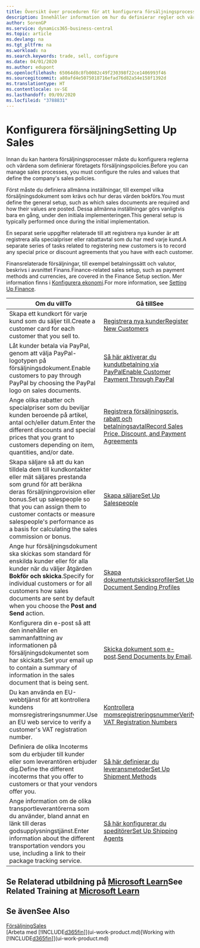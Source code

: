 ```yaml
---
title: Översikt över proceduren för att konfigurera försäljningsprocesser | Microsoft Docs
description: Innehåller information om hur du definierar regler och värden för att definiera dina försäljningspolicyer och -processer.
author: SorenGP
ms.service: dynamics365-business-central
ms.topic: article
ms.devlang: na
ms.tgt_pltfrm: na
ms.workload: na
ms.search.keywords: trade, sell, configure
ms.date: 04/01/2020
ms.author: edupont
ms.openlocfilehash: 65064d8c8fb0082c49f230398f22ce1406993f46
ms.sourcegitcommit: a80afd4e5075018716efad76d82a54e158f1392d
ms.translationtype: HT
ms.contentlocale: sv-SE
ms.lasthandoff: 09/09/2020
ms.locfileid: "3788831"
---
```

# <a name="setting-up-sales"></a><span data-ttu-id="a0f0d-103">Konfigurera försäljning</span><span class="sxs-lookup"><span data-stu-id="a0f0d-103">Setting Up Sales</span></span>
<span data-ttu-id="a0f0d-104">Innan du kan hantera försäljningsprocesser måste du konfigurera reglerna och värdena som definierar företagets försäljningspolicies.</span><span class="sxs-lookup"><span data-stu-id="a0f0d-104">Before you can manage sales processes, you must configure the rules and values that define the company's sales policies.</span></span>

<span data-ttu-id="a0f0d-105">Först måste du definiera allmänna inställningar, till exempel vilka försäljningsdokument som krävs och hur deras värden bokförs.</span><span class="sxs-lookup"><span data-stu-id="a0f0d-105">You must define the general setup, such as which sales documents are required and how their values are posted.</span></span> <span data-ttu-id="a0f0d-106">Dessa allmänna inställningar görs vanligtvis bara en gång, under den initiala implementeringen.</span><span class="sxs-lookup"><span data-stu-id="a0f0d-106">This general setup is typically performed once during the initial implementation.</span></span>

<span data-ttu-id="a0f0d-107">En separat serie uppgifter relaterade till att registrera nya kunder är att registrera alla specialpriser eller rabattavtal som du har med varje kund.</span><span class="sxs-lookup"><span data-stu-id="a0f0d-107">A separate series of tasks related to registering new customers is to record any special price or discount agreements that you have with each customer.</span></span>

<span data-ttu-id="a0f0d-108">Finansrelaterade försäljningar, till exempel betalningssätt och valutor, beskrivs i avsnittet Finans.</span><span class="sxs-lookup"><span data-stu-id="a0f0d-108">Finance-related sales setup, such as payment methods and currencies, are covered in the Finance Setup section.</span></span> <span data-ttu-id="a0f0d-109">Mer information finns i [Konfigurera ekonomi](finance-setup-finance.md).</span><span class="sxs-lookup"><span data-stu-id="a0f0d-109">For more information, see [Setting Up Finance](finance-setup-finance.md).</span></span>

| <span data-ttu-id="a0f0d-110">Om du vill</span><span class="sxs-lookup"><span data-stu-id="a0f0d-110">To</span></span> | <span data-ttu-id="a0f0d-111">Gå till</span><span class="sxs-lookup"><span data-stu-id="a0f0d-111">See</span></span> |
| --- | --- |
| <span data-ttu-id="a0f0d-112">Skapa ett kundkort för varje kund som du säljer till.</span><span class="sxs-lookup"><span data-stu-id="a0f0d-112">Create a customer card for each customer that you sell to.</span></span> |[<span data-ttu-id="a0f0d-113">Registrera nya kunder</span><span class="sxs-lookup"><span data-stu-id="a0f0d-113">Register New Customers</span></span>](sales-how-register-new-customers.md) |
| <span data-ttu-id="a0f0d-114">Låt kunder betala via PayPal, genom att välja PayPal-logotypen på försäljningsdokument.</span><span class="sxs-lookup"><span data-stu-id="a0f0d-114">Enable customers to pay through PayPal by choosing the PayPal logo on sales documents.</span></span> |[<span data-ttu-id="a0f0d-115">Så här aktiverar du kundutbetalning via PayPal</span><span class="sxs-lookup"><span data-stu-id="a0f0d-115">Enable Customer Payment Through PayPal</span></span>](sales-how-enable-payment-service-extensions.md) |
| <span data-ttu-id="a0f0d-116">Ange olika rabatter och specialpriser som du beviljar kunden beroende på artikel, antal och/eller datum.</span><span class="sxs-lookup"><span data-stu-id="a0f0d-116">Enter the different discounts and special prices that you grant to customers depending on item, quantities, and/or date.</span></span> |[<span data-ttu-id="a0f0d-117">Registrera försäljningspris, rabatt och betalningsavtal</span><span class="sxs-lookup"><span data-stu-id="a0f0d-117">Record Sales Price, Discount, and Payment Agreements</span></span>](sales-how-record-sales-price-discount-payment-agreements.md) |
| <span data-ttu-id="a0f0d-118">Skapa säljare så att du kan tilldela dem till kundkontakter eller mät säljares prestanda som grund för att beräkna deras försäljningprovision eller bonus.</span><span class="sxs-lookup"><span data-stu-id="a0f0d-118">Set up salespeople so that you can assign them to customer contacts or measure salespeople's performance as a basis for calculating the sales commission or bonus.</span></span> |[<span data-ttu-id="a0f0d-119">Skapa säljare</span><span class="sxs-lookup"><span data-stu-id="a0f0d-119">Set Up Salespeople</span></span>](sales-how-setup-salespeople.md) |
| <span data-ttu-id="a0f0d-120">Ange hur försäljningsdokument ska skickas som standard för enskilda kunder eller för alla kunder när du väljer åtgärden **Bokför och skicka**.</span><span class="sxs-lookup"><span data-stu-id="a0f0d-120">Specify for individual customers or for all customers how sales documents are sent by default when you choose the **Post and Send** action.</span></span> |[<span data-ttu-id="a0f0d-121">Skapa dokumentutskicksprofiler</span><span class="sxs-lookup"><span data-stu-id="a0f0d-121">Set Up Document Sending Profiles</span></span>](sales-how-setup-document-send-profiles.md) |
| <span data-ttu-id="a0f0d-122">Konfigurera din e-post så att den innehåller en sammanfattning av informationen på försäljningsdokumentet som har skickats.</span><span class="sxs-lookup"><span data-stu-id="a0f0d-122">Set your email up to contain a summary of information in the sales document that is being sent.</span></span> |<span data-ttu-id="a0f0d-123">[Skicka dokument som e-post](ui-how-send-documents-email.md).</span><span class="sxs-lookup"><span data-stu-id="a0f0d-123">[Send Documents by Email](ui-how-send-documents-email.md).</span></span> |
|<span data-ttu-id="a0f0d-124">Du kan använda en EU-webbtjänst för att kontrollera kundens momsregistreringsnummer.</span><span class="sxs-lookup"><span data-stu-id="a0f0d-124">Use an EU web service to verify a customer's VAT registration number.</span></span>|[<span data-ttu-id="a0f0d-125">Kontrollera momsregistreringsnummer</span><span class="sxs-lookup"><span data-stu-id="a0f0d-125">Verify VAT Registration Numbers</span></span>](finance-setup-vat.md)|
|<span data-ttu-id="a0f0d-126">Definiera de olika Incoterms som du erbjuder till kunder eller som leverantören erbjuder dig.</span><span class="sxs-lookup"><span data-stu-id="a0f0d-126">Define the different incoterms that you offer to customers or that your vendors offer you.</span></span>|[<span data-ttu-id="a0f0d-127">Så här definierar du leveransmetoder</span><span class="sxs-lookup"><span data-stu-id="a0f0d-127">Set Up Shipment Methods</span></span>](sales-how-set-up-shipment-methods.md)|
|<span data-ttu-id="a0f0d-128">Ange information om de olika transportleverantörerna som du använder, bland annat en länk till deras godsupplysningstjänst.</span><span class="sxs-lookup"><span data-stu-id="a0f0d-128">Enter information about the different transportation vendors you use, including a link to their package tracking service.</span></span>|[<span data-ttu-id="a0f0d-129">Så här konfigurerar du speditörer</span><span class="sxs-lookup"><span data-stu-id="a0f0d-129">Set Up Shipping Agents</span></span>](sales-how-to-set-up-shipping-agents.md)|

## <a name="see-related-training-at-microsoft-learn"></a><span data-ttu-id="a0f0d-130">Se Relaterad utbildning på [Microsoft Learn](/learn/paths/trade-get-started-dynamics-365-business-central/)</span><span class="sxs-lookup"><span data-stu-id="a0f0d-130">See Related Training at [Microsoft Learn](/learn/paths/trade-get-started-dynamics-365-business-central/)</span></span>

## <a name="see-also"></a><span data-ttu-id="a0f0d-131">Se även</span><span class="sxs-lookup"><span data-stu-id="a0f0d-131">See Also</span></span>
[<span data-ttu-id="a0f0d-132">Försäljning</span><span class="sxs-lookup"><span data-stu-id="a0f0d-132">Sales</span></span>](sales-manage-sales.md)  
<span data-ttu-id="a0f0d-133">[Arbeta med [!INCLUDE[d365fin](includes/d365fin_md.md)]](ui-work-product.md)</span><span class="sxs-lookup"><span data-stu-id="a0f0d-133">[Working with [!INCLUDE[d365fin](includes/d365fin_md.md)]](ui-work-product.md)</span></span>
